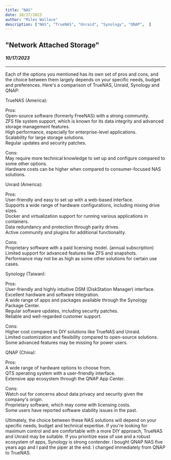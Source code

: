 ```yaml
---
title: "NAS"
date: 10/17/2023
author: "Miles Wallace"
description: ["NAS", "TrueNAS", "Unraid", "Synology", "QNAP",  ]
---
```

## "Network Attached Storage"
#### _10/17/2023_ 
____
Each of the options you mentioned has its own set of pros and cons, and the choice between them largely depends on your specific needs, budget and preferences. Here's a comparison of TrueNAS, Unraid, Synology and QNAP:  
  
TrueNAS (America):  
  
Pros:  
Open-source software (formerly FreeNAS) with a strong community.  
ZFS file system support, which is known for its data integrity and advanced storage management features.  
High performance, especially for enterprise-level applications.  
Scalability for large storage solutions.  
Regular updates and security patches.  
  
Cons:  
May require more technical knowledge to set up and configure compared to some other options.  
Hardware costs can be higher when compared to consumer-focused NAS solutions.  
  
Unraid (America):  
  
Pros:  
User-friendly and easy to set up with a web-based interface.  
Supports a wide range of hardware configurations, including mixing drive sizes.  
Docker and virtualization support for running various applications in containers.  
Data redundancy and protection through parity drives.  
Active community and plugins for additional functionality.  
  
Cons:  
Proprietary software with a paid licensing model. (annual subscription)  
Limited support for advanced features like ZFS and snapshots.  
Performance may not be as high as some other solutions for certain use cases.   
  
Synology (Taiwan):  
  
Pros:  
User-friendly and highly intuitive DSM (DiskStation Manager) interface.  
Excellent hardware and software integration.  
A wide range of apps and packages available through the Synology Package Center.  
Regular software updates, including security patches.  
Reliable and well-regarded customer support.  
  
Cons:  
Higher cost compared to DIY solutions like TrueNAS and Unraid.  
Limited customization and flexibility compared to open-source solutions.  
Some advanced features may be missing for power users.  
  
QNAP (China):  
  
Pros:  
A wide range of hardware options to choose from.  
QTS operating system with a user-friendly interface.  
Extensive app ecosystem through the QNAP App Center.  
  
Cons:  
Watch out for concerns about data privacy and security given the company's origin.   
Proprietary software, which may come with licensing costs.  
Some users have reported software stability issues in the past.  
  
Ultimately, the choice between these NAS solutions will depend on your specific needs, budget and technical expertise. If you're looking for maximum control and are comfortable with a more DIY approach, TrueNAS and Unraid may be suitable. If you prioritize ease of use and a robust ecosystem of apps, Synology is strong contender. I bought QNAP NAS five years ago and I paid the piper at the end. I changed immediately from QNAP to TrueNAS. 